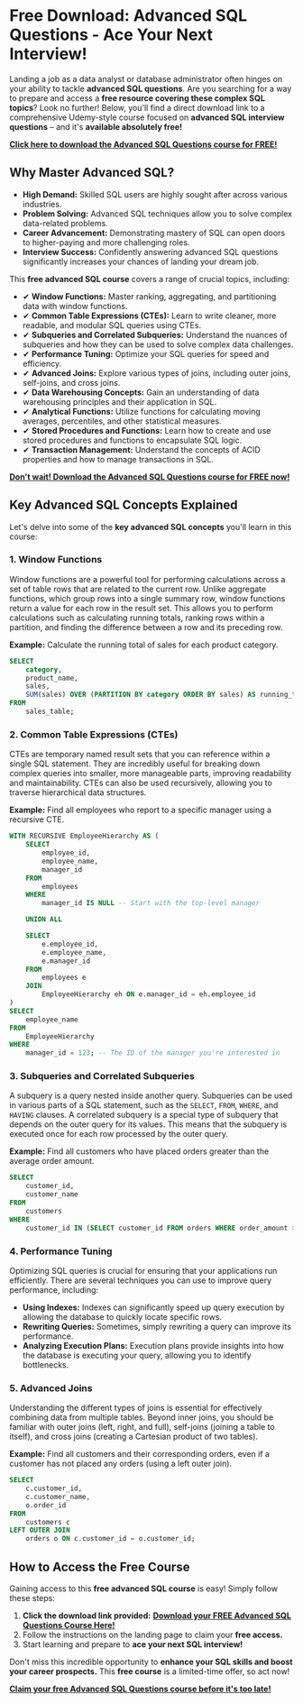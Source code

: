 # Free Download: Advanced SQL Questions - Ace Your Next Interview!

Landing a job as a data analyst or database administrator often hinges on your ability to tackle **advanced SQL questions**. Are you searching for a way to prepare and access a **free resource covering these complex SQL topics**? Look no further! Below, you'll find a direct download link to a comprehensive Udemy-style course focused on **advanced SQL interview questions** – and it's **available absolutely free!**

[**Click here to download the Advanced SQL Questions course for FREE!**](https://udemywork.com/advanced-sql-questions)

## Why Master Advanced SQL?

*   **High Demand:** Skilled SQL users are highly sought after across various industries.
*   **Problem Solving:** Advanced SQL techniques allow you to solve complex data-related problems.
*   **Career Advancement:** Demonstrating mastery of SQL can open doors to higher-paying and more challenging roles.
*   **Interview Success:** Confidently answering advanced SQL questions significantly increases your chances of landing your dream job.

This **free advanced SQL course** covers a range of crucial topics, including:

*   ✔ **Window Functions:** Master ranking, aggregating, and partitioning data with window functions.
*   ✔ **Common Table Expressions (CTEs):** Learn to write cleaner, more readable, and modular SQL queries using CTEs.
*   ✔ **Subqueries and Correlated Subqueries:** Understand the nuances of subqueries and how they can be used to solve complex data challenges.
*   ✔ **Performance Tuning:** Optimize your SQL queries for speed and efficiency.
*   ✔ **Advanced Joins:** Explore various types of joins, including outer joins, self-joins, and cross joins.
*   ✔ **Data Warehousing Concepts:** Gain an understanding of data warehousing principles and their application in SQL.
*   ✔ **Analytical Functions:** Utilize functions for calculating moving averages, percentiles, and other statistical measures.
*   ✔ **Stored Procedures and Functions:** Learn how to create and use stored procedures and functions to encapsulate SQL logic.
*   ✔ **Transaction Management:** Understand the concepts of ACID properties and how to manage transactions in SQL.

[**Don't wait! Download the Advanced SQL Questions course for FREE now!**](https://udemywork.com/advanced-sql-questions)

## Key Advanced SQL Concepts Explained

Let's delve into some of the **key advanced SQL concepts** you'll learn in this course:

### 1. Window Functions

Window functions are a powerful tool for performing calculations across a set of table rows that are related to the current row. Unlike aggregate functions, which group rows into a single summary row, window functions return a value for each row in the result set. This allows you to perform calculations such as calculating running totals, ranking rows within a partition, and finding the difference between a row and its preceding row.

**Example:** Calculate the running total of sales for each product category.

```sql
SELECT
    category,
    product_name,
    sales,
    SUM(sales) OVER (PARTITION BY category ORDER BY sales) AS running_total
FROM
    sales_table;
```

### 2. Common Table Expressions (CTEs)

CTEs are temporary named result sets that you can reference within a single SQL statement. They are incredibly useful for breaking down complex queries into smaller, more manageable parts, improving readability and maintainability. CTEs can also be used recursively, allowing you to traverse hierarchical data structures.

**Example:** Find all employees who report to a specific manager using a recursive CTE.

```sql
WITH RECURSIVE EmployeeHierarchy AS (
    SELECT
        employee_id,
        employee_name,
        manager_id
    FROM
        employees
    WHERE
        manager_id IS NULL -- Start with the top-level manager

    UNION ALL

    SELECT
        e.employee_id,
        e.employee_name,
        e.manager_id
    FROM
        employees e
    JOIN
        EmployeeHierarchy eh ON e.manager_id = eh.employee_id
)
SELECT
    employee_name
FROM
    EmployeeHierarchy
WHERE
    manager_id = 123; -- The ID of the manager you're interested in
```

### 3. Subqueries and Correlated Subqueries

A subquery is a query nested inside another query. Subqueries can be used in various parts of a SQL statement, such as the `SELECT`, `FROM`, `WHERE`, and `HAVING` clauses. A correlated subquery is a special type of subquery that depends on the outer query for its values. This means that the subquery is executed once for each row processed by the outer query.

**Example:** Find all customers who have placed orders greater than the average order amount.

```sql
SELECT
    customer_id,
    customer_name
FROM
    customers
WHERE
    customer_id IN (SELECT customer_id FROM orders WHERE order_amount > (SELECT AVG(order_amount) FROM orders));
```

### 4. Performance Tuning

Optimizing SQL queries is crucial for ensuring that your applications run efficiently. There are several techniques you can use to improve query performance, including:

*   **Using Indexes:** Indexes can significantly speed up query execution by allowing the database to quickly locate specific rows.
*   **Rewriting Queries:** Sometimes, simply rewriting a query can improve its performance.
*   **Analyzing Execution Plans:** Execution plans provide insights into how the database is executing your query, allowing you to identify bottlenecks.

### 5. Advanced Joins

Understanding the different types of joins is essential for effectively combining data from multiple tables. Beyond inner joins, you should be familiar with outer joins (left, right, and full), self-joins (joining a table to itself), and cross joins (creating a Cartesian product of two tables).

**Example:** Find all customers and their corresponding orders, even if a customer has not placed any orders (using a left outer join).

```sql
SELECT
    c.customer_id,
    c.customer_name,
    o.order_id
FROM
    customers c
LEFT OUTER JOIN
    orders o ON c.customer_id = o.customer_id;
```

## How to Access the Free Course

Gaining access to this **free advanced SQL course** is easy! Simply follow these steps:

1.  **Click the download link provided:** [**Download your FREE Advanced SQL Questions Course Here!**](https://udemywork.com/advanced-sql-questions)
2.  Follow the instructions on the landing page to claim your **free access.**
3.  Start learning and prepare to **ace your next SQL interview!**

Don't miss this incredible opportunity to **enhance your SQL skills and boost your career prospects.** This **free course** is a limited-time offer, so act now!

[**Claim your free Advanced SQL Questions course before it's too late!**](https://udemywork.com/advanced-sql-questions)
